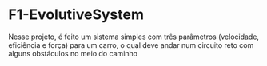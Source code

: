 # F1-EvolutiveSystem
Nesse projeto, é feito um sistema simples com três parâmetros (velocidade, eficiência e força) para um carro, o qual deve andar num circuito reto com alguns obstáculos no meio do caminho
